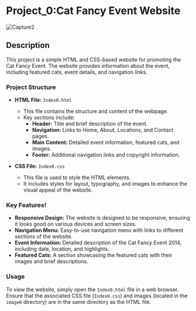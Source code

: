 # Project_0:Cat Fancy Event Website
 ![Capture2](https://github.com/user-attachments/assets/c5f4464f-85f8-4ab1-be71-9641f4311861)
## Description

This project is a simple HTML and CSS-based website for promoting the Cat Fancy Event. The website provides information about the event, including featured cats, event details, and navigation links.

### Project Structure

- **HTML File:** `Index0.html`
  - This file contains the structure and content of the webpage.
  - Key sections include:
    - **Header:** Title and brief description of the event.
    - **Navigation:** Links to Home, About, Locations, and Contact pages.
    - **Main Content:** Detailed event information, featured cats, and images.
    - **Footer:** Additional navigation links and copyright information.
    
- **CSS File:** `Index0.css`

  - This file is used to style the HTML elements.
  - It includes styles for layout, typography, and images to enhance the visual appeal of the website.

### Key Features!
- **Responsive Design:** The website is designed to be responsive, ensuring it looks good on various devices and screen sizes.
- **Navigation Menu:** Easy-to-use navigation menu with links to different sections of the website.
- **Event Information:** Detailed description of the Cat Fancy Event 2014, including date, location, and highlights.
- **Featured Cats:** A section showcasing the featured cats with their images and brief descriptions.

### Usage

To view the website, simply open the `Index0.html` file in a web browser. Ensure that the associated CSS file (`Index0.css`) and images (located in the `image0` directory) are in the same directory as the HTML file.


